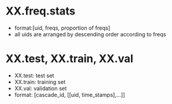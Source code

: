 # XX.freq.stats
- format:[uid, freqs, proportion of freqs]
- all uids are arranged by descending order according to freqs

# XX.test, XX.train, XX.val
- XX.test: test set
- XX.train: training set
- XX.val: validation set
- format: [cascade_id, [[uid, time_stamps],...]]
